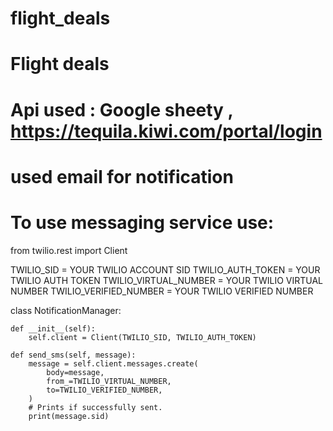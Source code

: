 # flight_deals
# Flight deals
# Api used : Google sheety , https://tequila.kiwi.com/portal/login
# used email for notification

# To use messaging service use:

from twilio.rest import Client

TWILIO_SID = YOUR TWILIO ACCOUNT SID
TWILIO_AUTH_TOKEN = YOUR TWILIO AUTH TOKEN
TWILIO_VIRTUAL_NUMBER = YOUR TWILIO VIRTUAL NUMBER
TWILIO_VERIFIED_NUMBER = YOUR TWILIO VERIFIED NUMBER


class NotificationManager:

    def __init__(self):
        self.client = Client(TWILIO_SID, TWILIO_AUTH_TOKEN)

    def send_sms(self, message):
        message = self.client.messages.create(
            body=message,
            from_=TWILIO_VIRTUAL_NUMBER,
            to=TWILIO_VERIFIED_NUMBER,
        )
        # Prints if successfully sent.
        print(message.sid)
